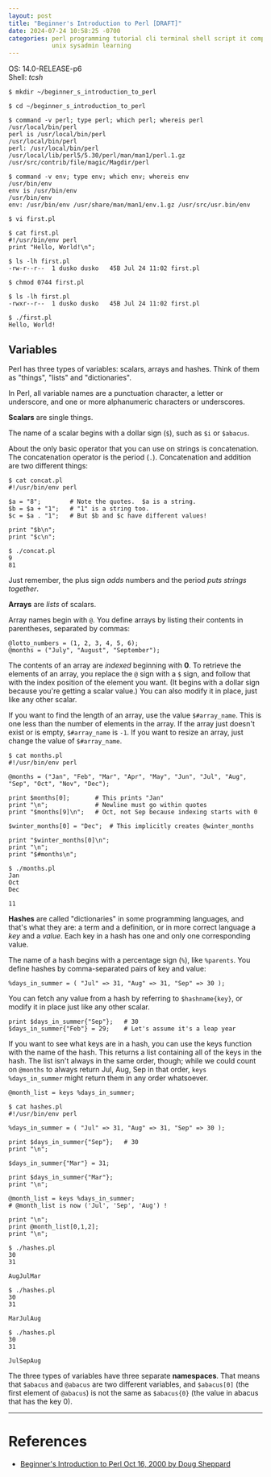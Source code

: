 ```yaml
---
layout: post
title: "Beginner's Introduction to Perl [DRAFT]"
date: 2024-07-24 10:58:25 -0700 
categories: perl programming tutorial cli terminal shell script it computing
            unix sysadmin learning
---
```


OS: 14.0-RELEASE-p6    
Shell: *tcsh* 


```
$ mkdir ~/beginner_s_introduction_to_perl
 
$ cd ~/beginner_s_introduction_to_perl
 
$ command -v perl; type perl; which perl; whereis perl
/usr/local/bin/perl
perl is /usr/local/bin/perl
/usr/local/bin/perl
perl: /usr/local/bin/perl /usr/local/lib/perl5/5.30/perl/man/man1/perl.1.gz /usr/src/contrib/file/magic/Magdir/perl
 
$ command -v env; type env; which env; whereis env
/usr/bin/env
env is /usr/bin/env
/usr/bin/env
env: /usr/bin/env /usr/share/man/man1/env.1.gz /usr/src/usr.bin/env
```


```
$ vi first.pl
```

```
$ cat first.pl
#!/usr/bin/env perl
print "Hello, World!\n";
 
$ ls -lh first.pl
-rw-r--r--  1 dusko dusko   45B Jul 24 11:02 first.pl
 
$ chmod 0744 first.pl
 
$ ls -lh first.pl
-rwxr--r--  1 dusko dusko   45B Jul 24 11:02 first.pl
```

```
$ ./first.pl
Hello, World!
```

## Variables

Perl has three types of variables: scalars, arrays and hashes.
Think of them as "things", "lists" and "dictionaries".

In Perl, all variable names are a punctuation character, a letter or underscore, and one or more alphanumeric characters or underscores.

**Scalars** are single things.

The name of a scalar begins with a dollar sign (`$`), such as `$i` or `$abacus`.

About the only basic operator that you can use on strings is concatenation.
The concatenation operator is the period (`.`).
Concatenation and addition are two different things:

```
$ cat concat.pl 
#!/usr/bin/env perl

$a = "8";        # Note the quotes.  $a is a string.
$b = $a + "1";   # "1" is a string too.
$c = $a . "1";   # But $b and $c have different values!

print "$b\n";
print "$c\n";
``` 

``` 
$ ./concat.pl
9
81
```

Just remember, the plus sign *adds* numbers and the period *puts strings together*.


**Arrays** are *lists* of scalars.

Array names begin with `@`.
You define arrays by listing their contents in parentheses, separated by commas:

```
@lotto_numbers = (1, 2, 3, 4, 5, 6);
@months = ("July", "August", "September");
```

The contents of an array are *indexed* beginning with **0**.
To retrieve the elements of an array, you replace the `@` sign with a `$` sign, and follow that with the index position of the element you want.
(It begins with a dollar sign because you're getting a scalar value.)
You can also modify it in place, just like any other scalar.

If you want to find the length of an array, use the value `$#array_name`.
This is one less than the number of elements in the array.
If the array just doesn't exist or is empty, `$#array_name` is `-1`.
If you want to resize an array, just change the value of `$#array_name`.

```
$ cat months.pl
#!/usr/bin/env perl

@months = ("Jan", "Feb", "Mar", "Apr", "May", "Jun", "Jul", "Aug", "Sep", "Oct", "Nov", "Dec");

print $months[0];       # This prints "Jan"
print "\n";             # Newline must go within quotes
print "$months[9]\n";   # Oct, not Sep because indexing starts with 0

$winter_months[0] = "Dec";  # This implicitly creates @winter_months

print "$winter_months[0]\n";
print "\n";
print "$#months\n";
```

```
$ ./months.pl
Jan
Oct
Dec

11
```

**Hashes** are called "dictionaries" in some programming languages, and that's what they are: a term and a definition, or in more correct language a *key* and a *value*.
Each key in a hash has one and only one corresponding value.

The name of a hash begins with a percentage sign (`%`), like `%parents`.
You define hashes by comma-separated pairs of key and value:

```
%days_in_summer = ( "Jul" => 31, "Aug" => 31, "Sep" => 30 );
```

You can fetch any value from a hash by referring to `$hashname{key}`, or modify it in place just like any other scalar.

```
print $days_in_summer{"Sep"};   # 30
$days_in_summer{"Feb"} = 29;    # Let's assume it's a leap year
```

If you want to see what keys are in a hash, you can use the keys function with the name of the hash.
This returns a list containing all of the keys in the hash.
The list isn't always in the same order, though; while we could count on `@months` to always return Jul, Aug, Sep in that order, `keys %days_in_summer` might return them in any order whatsoever.

```
@month_list = keys %days_in_summer;
```

```
$ cat hashes.pl
#!/usr/bin/env perl

%days_in_summer = ( "Jul" => 31, "Aug" => 31, "Sep" => 30 );

print $days_in_summer{"Sep"};   # 30
print "\n";

$days_in_summer{"Mar"} = 31;

print $days_in_summer{"Mar"};
print "\n";

@month_list = keys %days_in_summer;
# @month_list is now ('Jul', 'Sep', 'Aug') !

print "\n"; 
print @month_list[0,1,2];
print "\n"; 
```

```
$ ./hashes.pl
30
31

AugJulMar
``` 

``` 
$ ./hashes.pl
30
31

MarJulAug
```

```
$ ./hashes.pl
30
31

JulSepAug
```

The three types of variables have three separate **namespaces**.
That means that `$abacus` and `@abacus` are two different variables, and `$abacus[0]` (the first element of `@abacus`) is not the same as `$abacus{0}` (the value in abacus that has the key 0).

----

# References

* [Beginner's Introduction to Perl Oct 16, 2000 by Doug Sheppard](https://www.perl.com/pub/2000/10/begperl1.html/)

